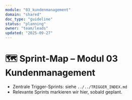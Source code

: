 ```yaml
---
module: "03_kundenmanagement"
domain: "shared"
doc_type: "guideline"
status: "planning"
owner: "team/leads"
updated: "2025-09-27"
---
```

# 🗺️ Sprint-Map – Modul 03 Kundenmanagement

- Zentrale Trigger-Sprints: siehe `../../TRIGGER_INDEX.md`
- Relevante Sprints markieren wir hier, sobald geplant.